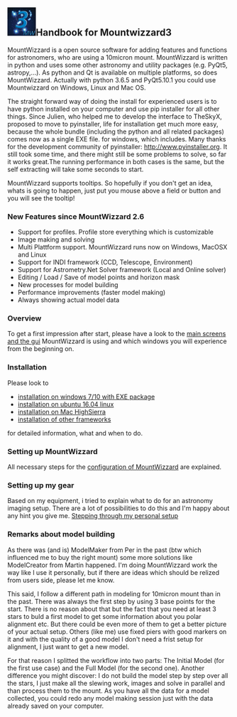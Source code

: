 ## <img src="pics/mw.png" width='64' height='64'/>Handbook for Mountwizzard3

MountWizzard is a open source software for adding features and functions for astronomers,
who are using a 10micron mount. MountWizzard is written in python and uses some other astronomy
and utility packages (e.g. PyQt5, astropy,...). As python and Qt is available on multiple platforms,
so does MountWizzard. Actually with python 3.6.5 and PyQt5.10.1 you could use Mountwizzard on Windows,
Linux and Mac OS.

The straight forward way of doing the install for experienced users is to have python installed on
your computer and use pip installer for all other things. Since Julien, who helped me to develop the
interface to TheSkyX, proposed to move to pyinstaller, life for installation get much more easy,
because the whole bundle (including the python and all related packages) comes now as a single EXE
file. for windows, which includes. Many thanks for the development community of pyinstaller:
http://www.pyinstaller.org. It still took some time, and there might still be some problems to
solve, so far it works great.The running performance in both cases is the same, but the self
extracting will take some seconds to start.

MountWizzard supports tooltips. So hopefully if you don't get an idea, whats is going to happen,
just put you mouse above a field or button and you will see the tooltip!

### New Features since MountWizzard 2.6
- Support for profiles. Profile store everything which is customizable
- Image making and solving
- Multi Plattform support. MountWizzard runs now on Windows, MacOSX and Linux
- Support for INDI framework (CCD, Telescope, Environment)
- Support for Astrometry.Net Solver framework (Local and Online solver)
- Editing / Load / Save of model points and horizon mask
- New processes for model building
- Performance improvements (faster model making)
- Always showing actual model data


### Overview
To get a first impression after start, please have a look to the [main screens and the gui](overview.md)
MountWizzard is using and which windows you will experience from the beginning on.

### Installation
Please look to

- [installation on windows 7/10 with EXE package ](installation_windows.md)
- [installation on ubuntu 16.04 linux](installation_linux.md)
- [installation on Mac HighSierra](installation_mac.md)
- [installation of other frameworks](installation_other.md)

for detailed information, what and when to do.

### Setting up MountWizzard
All necessary steps for the [configuration of MountWizzard](configuration.md) are explained.
### Setting up my gear
Based on my equipment, i tried to explain what to do for an astronomy imaging setup. There are a lot of
 possibilities to do this and I'm happy about any hint you give me.
 [Stepping through my personal setup](./setup_gear/setup_gear.md)

### Remarks about model building
As there was (and is) ModelMaker from Per in the past (btw which influenced me to buy the right mount)
some more solutions like ModelCreator from Martin happened. I'm doing MountWizzard work the way like I
use it personally, but if there are ideas which should be relized from users side, please let me know.

This said, I follow a different path in modeling for 10micron mount than in the past. There was always the first
step by using 3 base points for the start. There is no reason about that but the fact that you need at least
3 stars to buld a first model to get some information about you polar alignment etc. But there could be even
more of them to get a better picture of your actual setup. Others (like me) use fixed piers with good
markers on it and with the quality of a good model I don't need a frist setup for alignment, I just want
to get a new model.

For that reason I splitted the workflow into two parts: The Initial Model (for the
first use case) and the Full Model (for the second one). Another difference you might discover: I do not
build the model step by step over all the stars, I just make all the slewing work, images and solve in
parallel and than process them to the mount. As you have all the data for a model collected, you could
redo any model making session just with the data already saved on your computer.




